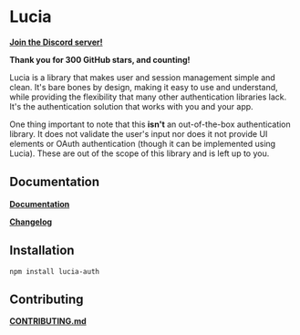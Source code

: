 # Lucia

**[Join the Discord server!](https://discord.gg/PwrK3kpVR3)**

**Thank you for 300 GitHub stars, and counting!**

Lucia is a library that makes user and session management simple and
clean. It's bare bones by design, making it easy to use and
understand, while providing the flexibility that many other
authentication libraries lack. It's the authentication solution that
works with you and your app.

One thing important to note that this **isn't** an out-of-the-box authentication library. It does not validate the user's input nor does it not provide UI elements or OAuth authentication (though it can be implemented using Lucia). These are out of the scope of this library and is left up to you.

## Documentation

**[Documentation](https://lucia-auth.vercel.app)**

**[Changelog](https://github.com/pilcrowOnPaper/lucia-auth/blob/main/CHANGELOG.md)**

## Installation

```
npm install lucia-auth
```

## Contributing

**[CONTRIBUTING.md](https://github.com/pilcrowOnPaper/lucia-auth/blob/main/CONTRIBUTING.md)**
